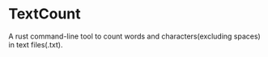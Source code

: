 # TextCount
A rust command-line tool to count words and characters(excluding spaces) in text files(.txt).

